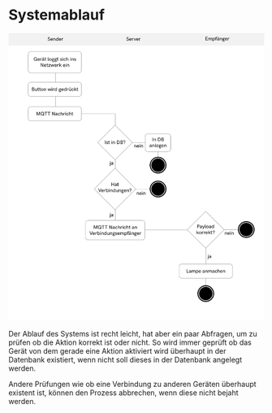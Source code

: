 # Systemablauf

![](.gitbook/assets/systemablauf.png)

Der Ablauf des Systems ist recht leicht, hat aber ein paar Abfragen, um zu prüfen ob die Aktion korrekt ist oder nicht. So wird immer geprüft ob das Gerät von dem gerade eine Aktion aktiviert wird überhaupt in der Datenbank existiert, wenn nicht soll dieses in der Datenbank angelegt werden. 

Andere Prüfungen wie ob eine Verbindung zu anderen Geräten überhaupt existent ist, können den Prozess abbrechen, wenn diese nicht bejaht werden. 

